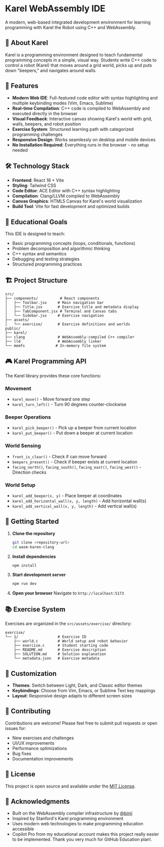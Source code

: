 # Karel WebAssembly IDE

A modern, web-based integrated development environment for learning programming with Karel the Robot using C++ and WebAssembly.

## 🤖 About Karel

Karel is a programming environment designed to teach fundamental programming concepts in a simple, visual way. Students write C++ code to control a robot (Karel) that moves around a grid world, picks up and puts down "beepers," and navigates around walls.

## 🚀 Features

- **Modern Web IDE**: Full-featured code editor with syntax highlighting and multiple keybinding modes (Vim, Emacs, Sublime)
- **Real-time Compilation**: C++ code is compiled to WebAssembly and executed directly in the browser
- **Visual Feedback**: Interactive canvas showing Karel's world with grid, walls, beepers, and robot position
- **Exercise System**: Structured learning path with categorized programming challenges
- **Responsive Design**: Works seamlessly on desktop and mobile devices
- **No Installation Required**: Everything runs in the browser - no setup needed

## 🛠️ Technology Stack

- **Frontend**: React 18 + Vite
- **Styling**: Tailwind CSS
- **Code Editor**: ACE Editor with C++ syntax highlighting
- **Compilation**: Clang/LLVM compiled to WebAssembly
- **Canvas Graphics**: HTML5 Canvas for Karel's world visualization
- **Build Tool**: Vite for fast development and optimized builds

## 🎯 Educational Goals

This IDE is designed to teach:
- Basic programming concepts (loops, conditionals, functions)
- Problem decomposition and algorithmic thinking
- C++ syntax and semantics
- Debugging and testing strategies
- Structured programming practices

## 🏗️ Project Structure

```
src/
├── components/          # React components
│   ├── Toolbar.jsx     # Main navigation bar
│   ├── Title.jsx       # Exercise title and metadata display
│   ├── TabComponent.jsx # Terminal and Canvas tabs
│   └── Sidebar.jsx     # Exercise navigation
├── assets/
│   └── exercise/       # Exercise definitions and worlds
public/
├── karel/
├── clang               # WebAssembly-compiled C++ compiler
├── lld                 # WebAssembly linker
└── memfs              # In-memory file system
```

## 🎮 Karel Programming API

The Karel library provides these core functions:

### Movement
- `karel_move()` - Move forward one step
- `karel_turn_left()` - Turn 90 degrees counter-clockwise

### Beeper Operations
- `karel_pick_beeper()` - Pick up a beeper from current location
- `karel_put_beeper()` - Put down a beeper at current location

### World Sensing
- `front_is_clear()` - Check if can move forward
- `beepers_present()` - Check if beeper exists at current location
- `facing_north()`, `facing_south()`, `facing_east()`, `facing_west()` - Direction checks

### World Setup
- `karel_add_beeper(x, y)` - Place beeper at coordinates
- `karel_add_horizontal_wall(x, y, length)` - Add horizontal wall(s)
- `karel_add_vertical_wall(x, y, length)` - Add vertical wall(s)

## 🚀 Getting Started

1. **Clone the repository**
   ```bash
   git clone <repository-url>
   cd wasm-karen-clang
   ```

2. **Install dependencies**
   ```bash
   npm install
   ```

3. **Start development server**
   ```bash
   npm run dev
   ```

4. **Open your browser**
   Navigate to `http://localhost:5173`

## 📚 Exercise System

Exercises are organized in the `src/assets/exercise/` directory:

```
exercise/
└── 1/                  # Exercise ID
    ├── world.c         # World setup and robot behavior
    ├── exercise.c      # Student starting code
    ├── README.md       # Exercise description
    ├── SOLUTION.md     # Solution explanation
    └── metadata.json   # Exercise metadata
```

## 🎨 Customization

- **Themes**: Switch between Light, Dark, and Classic editor themes
- **Keybindings**: Choose from Vim, Emacs, or Sublime Text key mappings
- **Layout**: Responsive design adapts to different screen sizes

## 🤝 Contributing

Contributions are welcome! Please feel free to submit pull requests or open issues for:
- New exercises and challenges
- UI/UX improvements
- Performance optimizations
- Bug fixes
- Documentation improvements

## 📄 License

This project is open source and available under the [MIT License](LICENSE).

## 🙏 Acknowledgments

- Built on the WebAssembly compiler infrastructure by [@binji](https://github.com/binji)
- Inspired by Stanford's Karel programming environment
- Uses modern web technologies to make programming education accessible
- Copilot Pro from my educational account makes this project really easier to be implemented. Thank you very much for GitHub Education plan!. 
